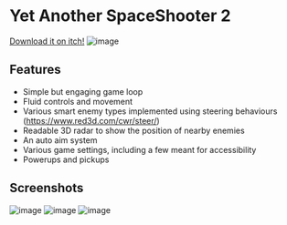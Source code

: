 # Yet Another SpaceShooter 2
[Download it on itch!](https://www.unsettled.itch.io/yass-2)
![image](https://user-images.githubusercontent.com/47360416/221626395-2e749c78-ebbe-431a-b82f-5d14df7ee2c5.png)
## Features
- Simple but engaging game loop
- Fluid controls and movement
- Various smart enemy types implemented using steering behaviours (https://www.red3d.com/cwr/steer/)
- Readable 3D radar to show the position of nearby enemies
- An auto aim system
- Various game settings, including a few meant for accessibility
- Powerups and pickups

## Screenshots

![image](https://user-images.githubusercontent.com/47360416/221627099-03e5d4f8-886c-4f46-b63c-ea1dacaf4eab.png)
![image](https://user-images.githubusercontent.com/47360416/221627210-3b22cc54-da79-43df-b8bb-c38f3c6223a0.png)
![image](https://user-images.githubusercontent.com/47360416/221627265-c3d63bf0-7560-4141-a1a7-8037f0ea9707.png)
